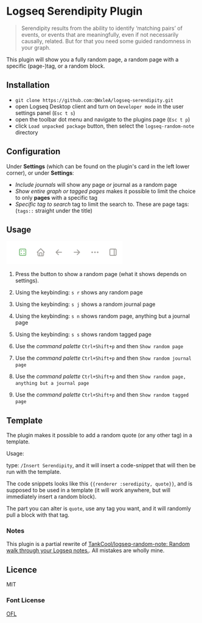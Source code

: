 # Logseq Serendipity Plugin 

> Serendipity results from the ability to identify ‘matching pairs’ of events, or events that are meaningfully, even if not necessarily causally, related. But for that you need some guided randomness in your graph.

This plugin will show you a fully random page, a random page with a specific (page-)tag, or a random block.

## Installation

- `git clone https://github.com:QWxleA/logseq-serendipity.git`
- open Logseq Desktop client and turn on `Developer mode` in the user settings panel (`Esc t s`)
- open the toolbar dot menu and navigate to the plugins page (`Esc t p`)
- click `Load unpacked package` button, then select the `logseq-random-note` directory

## Configuration

Under **Settings** (which can be found on the plugin's card in the left lower corner), or under **Settings**:

- *Include journals* will show any page *or* journal as a random page
- *Show entire graph or tagged pages* makes it possible to limit the choice to only **pages** with a specific tag
- *Specific tag to search* tag to limit the search to. These are page tags: (`tags::` straight under the title)

## Usage

![screenshot](./screenshot.png)

1. Press the button to show a random page (what it shows depends on settings).

2. Using the keybinding: `s r` shows any random page
3. Using the keybinding: `s j` shows a random journal page
4. Using the keybinding: `s n` shows random page, anything but a journal page
5. Using the keybinding: `s s` shows random tagged page

6. Use the *command palette* `Ctrl+Shift+p` and then `Show random page`
7. Use the *command palette* `Ctrl+Shift+p` and then `Show random journal page`
8. Use the *command palette* `Ctrl+Shift+p` and then `Show random page, anything but a journal page`
9. Use the *command palette* `Ctrl+Shift+p` and then `Show random tagged page`

## Template

The plugin makes it possible to add a random quote (or any other tag) in a template.

Usage:

type: `/Insert Serendipity`, and it will insert a code-snippet that will then be run with the template.

The code snippets looks like this `{{renderer :seredipity, quote}}`, and is supposed to be used in a template (it will work anywhere, but will immediately insert a random block).

The part you can alter is `quote`, use any tag you want, and it will randomly pull a block with that tag.

### Notes

This plugin is a partial rewrite of [TankCool/logseq-random-note: Random walk through your Logseq notes.](https://github.com/TankCool/logseq-random-note). All mistakes are wholly mine.

## Licence

MIT

### Font License

[OFL](./OFL.txt)
